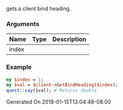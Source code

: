 gets a client bind heading.
### Arguments
**Name**|**Type**|**Description**
:---|:---|:---
index||

### Example

```perl
my $index = 1;
my $val = $client->GetBindHeading($index);
quest::say($val); # Returns double
```


Generated On 2018-01-15T13:04:48-08:00